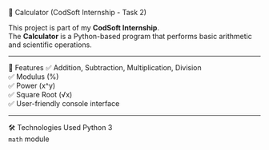 🧮 Calculator (CodSoft Internship - Task 2)

This project is part of my **CodSoft Internship**.  
The **Calculator** is a Python-based program that performs basic arithmetic and scientific operations.  

---
📌 Features
 ✅ Addition, Subtraction, Multiplication, Division  
 ✅ Modulus (%)  
 ✅ Power (x^y)  
 ✅ Square Root (√x)  
 ✅ User-friendly console interface  

---
🛠️ Technologies Used
 Python 3  
 `math` module  
